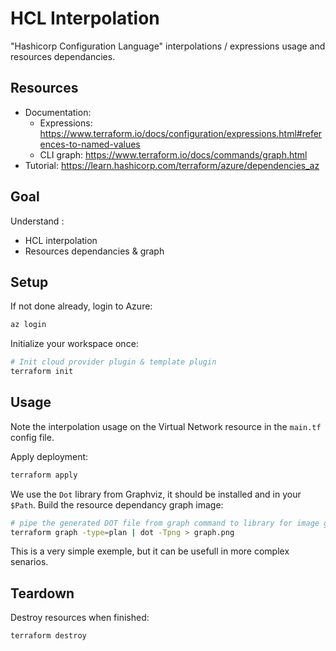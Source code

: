 # HCL Interpolation
"Hashicorp Configuration Language" interpolations / expressions usage and resources dependancies.

## Resources
- Documentation:
  - Expressions: https://www.terraform.io/docs/configuration/expressions.html#references-to-named-values
  - CLI graph: https://www.terraform.io/docs/commands/graph.html
- Tutorial: https://learn.hashicorp.com/terraform/azure/dependencies_az


## Goal
Understand :
- HCL interpolation
- Resources dependancies & graph

## Setup
If not done already, login to Azure:
```bash
az login
```

Initialize your workspace once:
```bash
# Init cloud provider plugin & template plugin
terraform init
```

## Usage
Note the interpolation usage on the Virtual Network resource in the `main.tf` config file.

Apply deployment:
```bash
terraform apply
```

We use the `Dot` library from Graphviz, it should be installed and in your `$Path`.
Build the resource dependancy graph image:
```bash
# pipe the generated DOT file from graph command to library for image generation
terraform graph -type=plan | dot -Tpng > graph.png
```

This is a very simple exemple, but it can be usefull in more complex senarios.

## Teardown
Destroy resources when finished:
```bash
terraform destroy
```
